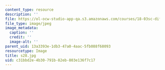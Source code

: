 ```yaml
---
content_type: resource
description: ''
file: https://ol-ocw-studio-app-qa.s3.amazonaws.com/courses/18-03sc-differential-equations-fall-2011/c31bbd2e4b30791b82eb803e136f7c17_s28.jpg
file_type: image/jpeg
image_metadata:
  caption: ''
  credit: ''
  image-alt: ''
parent_uid: 13a3393e-1db3-47a0-4aac-5fb088f68093
resourcetype: Image
title: s28.jpg
uid: c31bbd2e-4b30-791b-82eb-803e136f7c17
---
```

